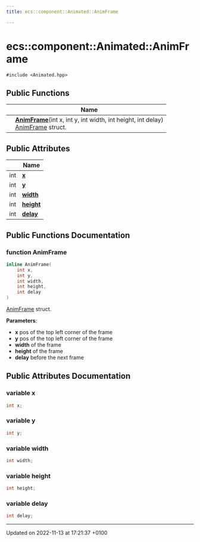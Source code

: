 ```yaml
---
title: ecs::component::Animated::AnimFrame

---
```


# ecs::component::Animated::AnimFrame






`#include <Animated.hpp>`

## Public Functions

|                | Name           |
| -------------- | -------------- |
| | **[AnimFrame](Classes/structecs_1_1component_1_1_animated_1_1_anim_frame.md#function-animframe)**(int x, int y, int width, int height, int delay)<br>[AnimFrame](Classes/structecs_1_1component_1_1_animated_1_1_anim_frame.md) struct.  |

## Public Attributes

|                | Name           |
| -------------- | -------------- |
| int | **[x](Classes/structecs_1_1component_1_1_animated_1_1_anim_frame.md#variable-x)**  |
| int | **[y](Classes/structecs_1_1component_1_1_animated_1_1_anim_frame.md#variable-y)**  |
| int | **[width](Classes/structecs_1_1component_1_1_animated_1_1_anim_frame.md#variable-width)**  |
| int | **[height](Classes/structecs_1_1component_1_1_animated_1_1_anim_frame.md#variable-height)**  |
| int | **[delay](Classes/structecs_1_1component_1_1_animated_1_1_anim_frame.md#variable-delay)**  |

## Public Functions Documentation

### function AnimFrame

```cpp
inline AnimFrame(
    int x,
    int y,
    int width,
    int height,
    int delay
)
```

[AnimFrame](Classes/structecs_1_1component_1_1_animated_1_1_anim_frame.md) struct. 

**Parameters**: 

  * **x** pos of the top left corner of the frame 
  * **y** pos of the top left corner of the frame 
  * **width** of the frame 
  * **height** of the frame 
  * **delay** before the next frame 


## Public Attributes Documentation

### variable x

```cpp
int x;
```


### variable y

```cpp
int y;
```


### variable width

```cpp
int width;
```


### variable height

```cpp
int height;
```


### variable delay

```cpp
int delay;
```


-------------------------------

Updated on 2022-11-13 at 17:21:37 +0100